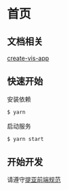 # 首页

## 文档相关

[create-vis-app](https://theiavis.yuque.com/qqdw1d/hco217/isuvvv)

## 快速开始

安装依赖

```bash
$ yarn
```

启动服务

```bash
$ yarn start
```

## 开始开发

请遵守[提亚前端规范](https://theiavis.yuque.com/qqdw1d/gux5og)
